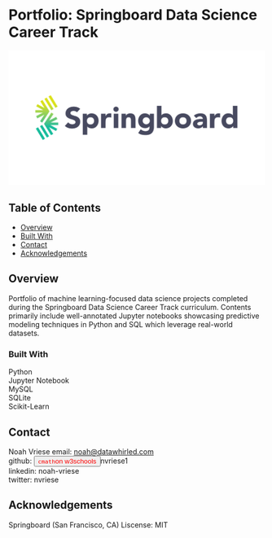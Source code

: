 # Portfolio: Springboard Data Science Career Track

![Springboard Logo](/Assets/springboard_logo.png)

## Table of Contents

- [Overview](#overview)
- [Built With](#built-with)
- [Contact](#contact)
- [Acknowledgements](#acknowledgements)

## Overview

Portfolio of machine learning-focused data science projects completed during the Springboard Data Science Career Track curriculum. 
Contents primarily include well-annotated Jupyter notebooks showcasing predictive modeling techniques in Python and SQL which leverage real-world datasets. 

### Built With

Python<br />
Jupyter Notebook<br />
MySQL<br />
SQLite<br />
Scikit-Learn<br />

## Contact

Noah Vriese
email: noah@datawhirled.com<br />
github: <a><button name="button" style = "color: red" onclick="[https://www.w3schools.com/CPP/cpp_math.asp](https://github.com/nvriese1)">`cmath`on w3schools</button></a>nvriese1<br />
linkedin: noah-vriese<br />
twitter: nvriese<br />

## Acknowledgements

Springboard (San Francisco, CA)
Liscense: MIT
